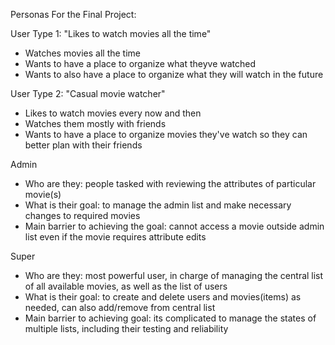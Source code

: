 Personas For the Final Project:

User Type 1: "Likes to watch movies all the time"
- Watches movies all the time
- Wants to have a place to organize what theyve watched
- Wants to also have a place to organize what they will watch in the future

User Type 2: "Casual movie watcher"
- Likes to watch movies every now and then
- Watches them mostly with friends
- Wants to have a place to organize movies they've watch so they can better plan with their friends

Admin
- Who are they: people tasked with reviewing the attributes of particular movie(s)
- What is their goal: to manage the admin list and make necessary changes to required movies
- Main barrier to achieving the goal: cannot access a movie outside admin list even if the movie requires attribute edits

Super
- Who are they: most powerful user, in charge of managing the central list of all available movies, as well as the list of users
- What is their goal: to create and delete users and movies(items) as needed, can also add/remove from central list
- Main barrier to achieving goal: its complicated to manage the states of multiple lists, including their testing and reliability
